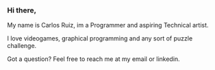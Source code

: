 ### Hi there,

My name is Carlos Ruiz, im a Programmer and aspiring Technical artist.

I love videogames, graphical programming and any sort of puzzle challenge.

Got a question? Feel free to reach me at my email or linkedin.


<!--
**craduzz/craduzz** is a ✨ _special_ ✨ repository because its `README.md` (this file) appears on your GitHub profile.

Here are some ideas to get you started:

- 🔭 I’m currently working on ...
- 🌱 I’m currently learning ...
- 👯 I’m looking to collaborate on ...
- 🤔 I’m looking for help with ...
- 💬 Ask me about ...
- 📫 How to reach me: ...
- 😄 Pronouns: ...
- ⚡ Fun fact: ...
-->
